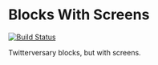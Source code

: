 # Blocks With Screens

[![Build Status](https://travis-ci.com/johnboiles/blocks-with-screens.svg?branch=master)](https://travis-ci.com/johnboiles/blocks-with-screens)

Twitterversary blocks, but with screens.
